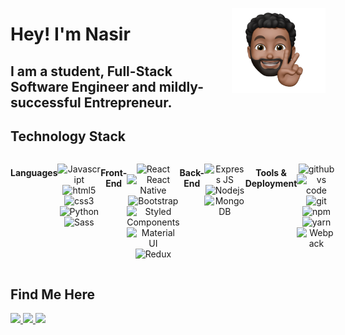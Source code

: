 

<img src="https://github.com/NasirAbdirahman/assets/blob/master/peace.png" width='150' align="right"><h1>Hey! I'm Nasir </h1>


## I am a student, Full-Stack Software Engineer and mildly-successful Entrepreneur.



## Technology Stack
<div style='display: flex; align-content: center;  text-align: center;'>

#### Languages
<p>
  <img src="https://img.shields.io/badge/-JavaScript-black?style=flat-square&logo=javascript" alt='Javascript'> 
  <img alt="html5" src="https://img.shields.io/badge/-HTML5-black?style=flat-square&logo=html5&logoColor=white" />
  <img alt="css3" src="https://img.shields.io/badge/-CSS3-black?style=flat-square&logo=css3&logoColor=white" />
  <img alt="Python" src="https://img.shields.io/badge/-Python-black?style=flat-square&logo=python&logoColor=white" />
  <img src="https://img.shields.io/badge/-Sass-black?style=flat-square&logo=sass" alt='Sass'>
</p>

#### Front-End
<p>
  <img src="https://img.shields.io/badge/-React-black?style=flat-square&logo=react" alt='React'> 
  <img src="https://img.shields.io/badge/React_Native-black?style=flat-square&logo=react&logoColor=61DAFB" alt='React Native'>
  <img src="https://img.shields.io/badge/Bootstrap-black?style=flat-square&logo=bootstrap&logoColor=563D7C" alt='Bootstrap'>  
  <img src="https://img.shields.io/badge/styled--components-black?style=flat-squaree&logo=styled-components&logoColor=DB7093" alt='Styled Components'>  
  <img src="https://img.shields.io/badge/Material--UI-black?style=flat-square&logo=material-ui&logoColor=61DAFB" alt='Material UI'>  
  <img src="https://img.shields.io/badge/Redux-black?style=flat-square&logo=redux&logoColor=593D88" alt='Redux'> 
</p>


#### Back-End
<p>
  <img src="https://img.shields.io/badge/Express.js-black?style=flat-square&logo=express&logoColor=white" alt='Express JS'> 
   <img src="https://img.shields.io/badge/-Node.js-black?style=flat-square&logo=node.js" alt='Nodejs'> 
    <img alt="MongoDB" src="https://img.shields.io/badge/-MongoDB-13aa52?style=flat-square&logo=mongodb&logoColor=white" />
</p>


#### Tools & Deployment
<p>
  <img src="https://img.shields.io/badge/-GitHub-black?style=flat-square&logo=github" alt='github'> 
  <img src="https://img.shields.io/badge/-Visual%20Studio%20Code-black?style=flat-square&logo=visual-studio-code&logoColor=007ACC" alt='vs code'> 
  <img alt="git" src="https://img.shields.io/badge/-Git-black?style=flat-square&logo=git&logoColor=white" />
  <img alt="npm" src="https://img.shields.io/badge/-NPM-black?style=flat-square&logo=npm&logoColor=white" />
  <img alt="yarn" src="https://img.shields.io/badge/-Yarn-black?style=flat-square&logo=yarn&logoColor=white" />
  <img alt="Webpack" src="https://img.shields.io/badge/-Webpack-black?style=flat-square&logo=webpack&logoColor=white" />
</p>

</div>


## Find Me Here
<a href="https://www.nasirabdirahman.com/">
  <img src="https://img.shields.io/badge/-nasirabdirahman.com-321b8d?style=for-the-badge&logo=Google-Chrome&logoColor=white"/>
</a>
<a href="https://www.linkedin.com/in/abdul-nasir-abdirahman/">
  <img src="https://img.shields.io/badge/-Nasir%20Abdirahman-0077B5?style=for-the-badge&logo=Linkedin&logoColor=white"/>
</a>
<a href="mailto:nasir.a.abdirahman@gmail.com">
  <img src="https://img.shields.io/badge/nasirabdirahman@gmail-D14836?style=for-the-badge&logo=Gmail&logoColor=white"/>
</a>
